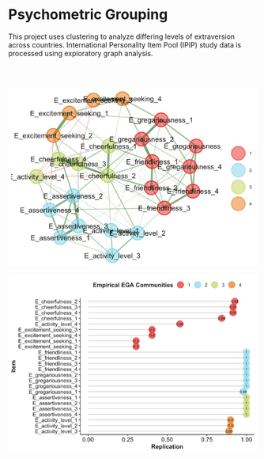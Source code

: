 # Psychometric Grouping
This project uses clustering to analyze differing levels of extraversion across countries. International Personality Item Pool (IPIP) study data is processed using exploratory graph analysis.

<br>
<br>

![network](readme_images/network.png)

![var_stability](readme_images/var_stability.png)
